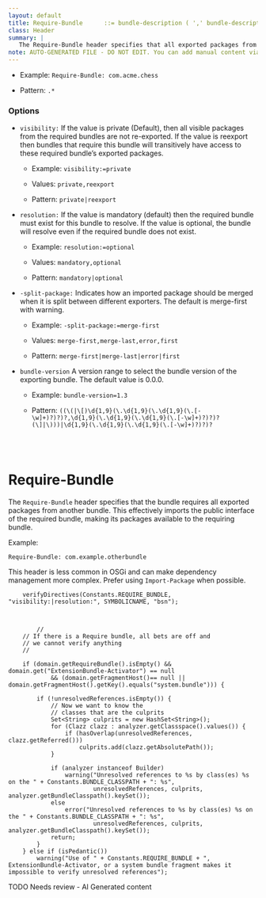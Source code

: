 ```yaml
---
layout: default
title: Require-Bundle      ::= bundle-description ( ',' bundle-description )*
class: Header
summary: |
   The Require-Bundle header specifies that all exported packages from another bundle must be im- ported, effectively requiring the public interface of another bundle.
note: AUTO-GENERATED FILE - DO NOT EDIT. You can add manual content via same filename in ext folder. 
---
```


- Example: `Require-Bundle: com.acme.chess`

- Pattern: `.*`

### Options 

- `visibility:` If the value is private (Default), then all visible packages from the required bundles are not re-exported. If the value is reexport then bundles that require this bundle will transitively have access to these required bundle’s exported packages.
  - Example: `visibility:=private`

  - Values: `private,reexport`

  - Pattern: `private|reexport`


- `resolution:` If the value is mandatory (default) then the required bundle must exist for this bundle to resolve. If the value is optional, the bundle will resolve even if the required bundle does not exist.
  - Example: `resolution:=optional`

  - Values: `mandatory,optional`

  - Pattern: `mandatory|optional`


- `-split-package:` Indicates how an imported package should be merged when it is split between different exporters. The default is merge-first with warning.
  - Example: `-split-package:=merge-first`

  - Values: `merge-first,merge-last,error,first`

  - Pattern: `merge-first|merge-last|error|first`


- `bundle-version` A version range to select the bundle version of the exporting bundle. The default value is 0.0.0.
  - Example: `bundle-version=1.3`

  - Pattern: `((\(|\[)\d{1,9}(\.\d{1,9}(\.\d{1,9}(\.[-\w]+)?)?)?,\d{1,9}(\.\d{1,9}(\.\d{1,9}(\.[-\w]+)?)?)?(\]|\)))|\d{1,9}(\.\d{1,9}(\.\d{1,9}(\.[-\w]+)?)?)?`

<!-- Manual content from: ext/require_bundle.md --><br /><br />

# Require-Bundle

The `Require-Bundle` header specifies that the bundle requires all exported packages from another bundle. This effectively imports the public interface of the required bundle, making its packages available to the requiring bundle.

Example:

```
Require-Bundle: com.example.otherbundle
```

This header is less common in OSGi and can make dependency management more complex. Prefer using `Import-Package` when possible.


		verifyDirectives(Constants.REQUIRE_BUNDLE, "visibility:|resolution:", SYMBOLICNAME, "bsn");
	
	
	
			//
		// If there is a Require bundle, all bets are off and
		// we cannot verify anything
		//

		if (domain.getRequireBundle().isEmpty() && domain.get("ExtensionBundle-Activator") == null
				&& (domain.getFragmentHost()== null || domain.getFragmentHost().getKey().equals("system.bundle"))) {

			if (!unresolvedReferences.isEmpty()) {
				// Now we want to know the
				// classes that are the culprits
				Set<String> culprits = new HashSet<String>();
				for (Clazz clazz : analyzer.getClassspace().values()) {
					if (hasOverlap(unresolvedReferences, clazz.getReferred()))
						culprits.add(clazz.getAbsolutePath());
				}

				if (analyzer instanceof Builder)
					warning("Unresolved references to %s by class(es) %s on the " + Constants.BUNDLE_CLASSPATH + ": %s",
							unresolvedReferences, culprits, analyzer.getBundleClasspath().keySet());
				else
					error("Unresolved references to %s by class(es) %s on the " + Constants.BUNDLE_CLASSPATH + ": %s",
							unresolvedReferences, culprits, analyzer.getBundleClasspath().keySet());
				return;
			}
		} else if (isPedantic())
			warning("Use of " + Constants.REQUIRE_BUNDLE + ", ExtensionBundle-Activator, or a system bundle fragment makes it impossible to verify unresolved references");


TODO Needs review - AI Generated content
